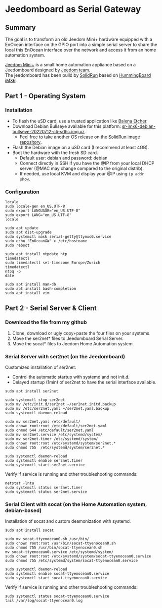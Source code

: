 # Jeedomboard as Serial Gateway

## Summary
The goal is to transform an old Jeedom Mini+ hardware equipped with a EnOcean interface on the GPIO port into a simple serial server to share the local this EnOcean interface over the network and access it from an home automation system.
  
[Jeedom Mini+](https://blog.jeedom.com/1193-presentation-de-la-box-jeedom-mini/) is a small home automation appliance based on a Jeedomboard designed by [Jeedom team](https://www.jeedom.com).  
The jeedomboard has been build by [SolidRun](https://www.solid-run.com) based on [HummingBoard iMX6](https://solidrun.atlassian.net/wiki/spaces/developer/pages/197493454/i.MX6+Based+Products).

## Part 1 - Operating System
### Installation
- To flash the uSD card, use a trusted application like [Balena Etcher](https://www.balena.io/etcher/).
- Download Debian Bullseye available for this platform: [sr-imx6-debian-bullseye-20220712-cli-sdhc.img.xz](https://solid-run-images.sos-de-fra-1.exo.io/IMX6/Debian/sr-imx6-debian-bullseye-20220712-cli-sdhc.img.xz).
  - Feel free to take another OS release on the [SolidRun image repository](https://images.solid-run.com/IMX6/Debian).
- Flash the Debian image on a uSD card (I recommend at least 4GB).
- Boot the hardware with the fresh SD card.
  - Default user: debian and password: debian
  - Connect directly in SSH if you have the @IP from your local DHCP server (@MAC may change compared to the original distrib).
  - If needed, use local KVM and display your @IP using <code>ip addr show</code>.

### Configuration
```
locale
sudo locale-gen en_US.UTF-8
sudo export LANGUAGE="en_US.UTF-8"
sudo export LANG="en_US.UTF-8"
locale

sudo apt update
sudo apt dist-upgrade
sudo systemctl mask serial-getty@ttymxc0.service
sudo echo "EnOceanGW" > /etc/hostname
sudo reboot

sudo apt install ntpdate ntp
timedatectl
sudo timedatectl set-timezone Europe/Zurich
timedatectl
ntpq -p
date

sudo apt install man-db
sudo apt install bash-completion
sudo apt install vim
```
  

## Part 2 - Serial Server & Client
### Download the file from my github
1) Clone, download or ugly copy+paste the four files on your systems.
2) Move the ser2net* files to Jeedomboard Serial Server.
3) Move the socat* files to Jeedom Home Automation system.

### Serial Server with ser2net (on the Jeedomboard)
Customized installation of ser2net:
- Control the automatic startup with systemd and not init.d.
- Delayed startup (1min) of ser2net to have the serial interface available.
```
sudo apt install ser2net

sudo systemctl stop ser2net
sudo mv /etc/init.d/ser2net ~/ser2net.initd.backup
sudo mv /etc/ser2net.yaml ~/ser2net.yaml.backup
sudo systemctl daemon-reload

sudo mv ser2net.yaml /etc/default/
sudo chown root:root /etc/default/ser2net.yaml
sudo chmod 644 /etc/default/ser2net.yaml
sudo mv ser2net.service /etc/systemd/system/
sudo mv ser2net.timer /etc/systemd/system/
sudo chown root:root /etc/systemd/system/ser2net.*
sudo chmod 755  /etc/systemd/system/ser2net.*

sudo systemctl daemon-reload
sudo systemctl enable ser2net.timer
sudo systemctl start ser2net.service
```
Verify if service is running and other troubleshooting commands:
```
netstat -lntu
sudo systemctl status ser2net.timer
sudo systemctl status ser2net.service
```

### Serial Client with socat (on the Home Automation system, debian-based)
Installation of socat and custom deamonization with systemd.
```
sudo apt install socat

sudo mv socat-ttyenocean0.sh /usr/bin/
sudo chown root:root /usr/bin/socat-ttyenocean0.sh
sudo chmod 755 /usr/bin/socat-ttyenocean0.sh
mv socat-ttyenocean0.service /etc/systemd/system/
sudo chown root:root /etc/systemd/system/socat-ttyenocean0.service
sudo chmod 755 /etc/systemd/system/socat-ttyenocean0.service

sudo systemctl daemon-reload
sudo systemctl enable socat-ttyenocean0.service
sudo systemctl start socat-ttyenocean0.service
```
Verify if service is running and other troubleshooting commands:
```
sudo systemctl status socat-ttyenocean0.service
tail /var/log/socat-ttyenocean0.log
```